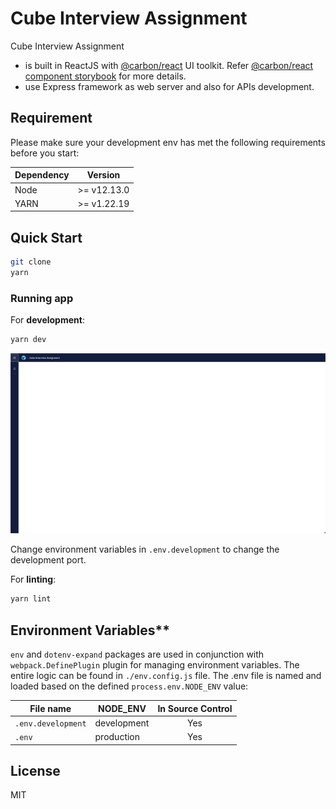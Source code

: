 <h1>Cube Interview Assignment</h1>

Cube Interview Assignment

- is built in ReactJS with [@carbon/react](https://carbondesignsystem.com/developing/frameworks/react/) UI toolkit. Refer [@carbon/react component storybook](https://react.carbondesignsystem.com/?path=/story/components-tile--default) for more details.
- use Express framework as web server and also for APIs development.

## Requirement

Please make sure your development env has met the following requirements before you start:

| Dependency |   Version   |
| ---------- | :---------: |
| Node       | >= v12.13.0 |
| YARN       | >= v1.22.19 |

## Quick Start

```bash
git clone
yarn
```

### Running app

For **development**:

```bash
yarn dev
```

![image](docs/screenshot.png)

Change environment variables in `.env.development` to change the development port.

For **linting**:

```bash
yarn lint
```

## Environment Variables\*\*

`env` and `dotenv-expand` packages are used in conjunction with `webpack.DefinePlugin` plugin for managing environment variables. The entire logic can be found in `./env.config.js` file. The .env file is named and loaded based on the defined `process.env.NODE_ENV` value:

| File name          | NODE_ENV    | In Source Control |
| ------------------ | ----------- | :---------------: |
| `.env.development` | development |        Yes        |
| `.env`             | production  |        Yes        |

## License

MIT
